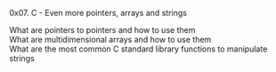 0x07. C - Even more pointers, arrays and strings  
  
  
What are pointers to pointers and how to use them  
What are multidimensional arrays and how to use them  
What are the most common C standard library functions to manipulate strings
